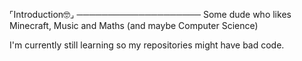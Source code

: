 ⌜Introduction🤓⌟
────────────────────
Some dude who likes Minecraft, Music and Maths (and maybe Computer Science)

I'm currently still learning so my repositories might have bad code.

<!---
JestMeow/JestMeow is a ✨ special ✨ repository because its `README.md` (this file) appears on your GitHub profile.
You can click the Preview link to take a look at your changes.
--->
